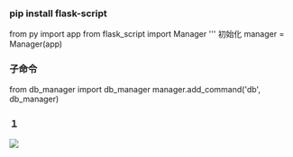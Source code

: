 ### pip install flask-script

from py import app
from flask_script import Manager
''' 初始化
manager = Manager(app)

### 子命令

from db_manager import db_manager
manager.add_command('db', db_manager)

### １

![](..\..\360Downloads\320359.jpg)